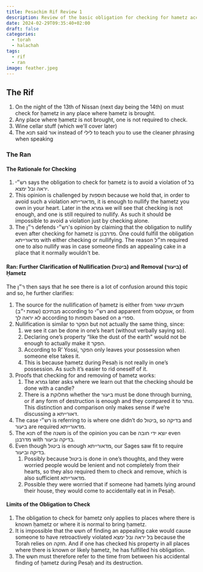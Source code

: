 ```yaml
---
title: Pesachim Rif Review 1
description: Review of the basic obligation for checking for hametz according to the Rif and Ran
date: 2024-02-29T09:35:40+02:00
draft: false
categories:
  - torah
  - halachah
tags:
  - rif
  - ran
image: feather.jpeg
---
```


## The Rif

1. On the night of the 13th of Nissan (next day being the 14th) on must check for ḥametz in any place where ḥametz is brought.
2. Any place where ḥametz is not brought, one is not required to check.
3. Wine cellar stuff (which we'll cover later)
4. The תנא said אור instead of לילי to teach you to use the cleaner phrasing when speaking

### The Ran

#### The Rationale for Checking

1. רש״י says the obligation to check for ḥametz is to avoid a violation of בל יראה ובל ימצא.
2. This opinion is challenged by תוספות because we hold that, in order to avoid such a violation מדאורייתא, it is enough to nullify the ḥametz you own in your heart. Later in the גמרא we will see that checking is not enough, and one is still required to nullify. As such it should be impossible to avoid a violation just by checking alone.
3. The ר״ן defends רש״י's opinion by claiming that the obligation to nullify even after checking for hametz is מדרבנן. One could fulfill the obligation מדאורייתא with either checking or nullifying. The reason חז״ל required one to also nullify was in case someone finds an appealing cake in a place that it normally wouldn't be.

#### Ran: Further Clarification of Nullification (ביטול) and Removal (ביעור) of Ḥametz

The ר״ן then says that he see there is a lot of confusion around this topic and so, he further clarifies:

1. The source for the nullification of ḥametz is either from תשביתו שאור מבתיכם (שמות י״ב) according to רש״י and apparent from אונקלוס, or from לא יראה לך according to תוספות based on a ספרי.
2. Nullification is similar to הפקר but not actually the same thing, since:
   1. we see it can be done in one’s heart (without verbally saying so).
   2. Declaring one’s property “like the dust of the earth” would not be enough to actually make it הפקר.
   3. According to R’ Yossi, הפקר only leaves your possession when someone else takes it.
   4. This is because ḥametz during Pesaḥ is not really in one’s possession. As such it’s easier to rid oneself of it.
3. Proofs that checking for and removing of ḥametz works:
   1. The גמרא later asks where we learn out that the checking should be done with a candle?
   2. There is a מחלוקת whether the ביעור must be done through burning, or if any form of destruction is enough and they compared it to נותר. This distinction and comparison only makes sense if we’re discussing a דאורייתא.
4. The case רש״י is referring to is where one didn’t do ביטול, so בדיקה and ביעור are required מדאורייתא.
5. The תנא of the משנה is of the opinion you can be יוצא ידי חובה even מדרבנן with בדיקה וביעור.
6. Even though ביטול is enough מדאורייתא, our Sages saw fit to require בדיקה וביעור.
   1. Possibly because ביטול is done in one’s thoughts, and they were worried people would be lenient and not completely from their hearts, so they also required them to check and remove, which is also sufficient מדאורייתא.
   2. Possible they were worried that if someone had ḥamets lying around their house, they would come to accidentally eat in in Pesaḥ.

#### Limits of the Obligation to Check

1. The obligation to check for ḥametz only applies to places where there is known ḥametz or where it is normal to bring ḥametz.
2. It is impossible that the חשש of finding an appealing cake would cause someone to have retroactively violated בל יראה ובל ימצא because the Torah relies on חזקה. And if one has checked his property in all places where there is known or likely ḥametz, he has fulfilled his obligation.
3. The חשש must therefore refer to the time from between his accidental finding of ḥametz during Pesaḥ and its destruction.
